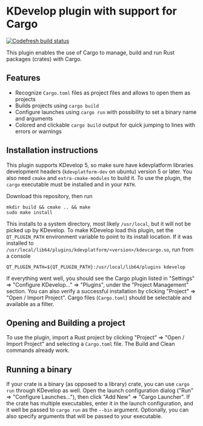 # KDevelop plugin with support for Cargo

[![Codefresh build status]( https://g.codefresh.io/api/badges/build?repoOwner=Noughmad&repoName=kdevcargo&branch=master&accountName=Noughmad&pipelineName=kdevcargo&type=cf-1)]( https://g.codefresh.io/repositories/Noughmad/kdevcargo/builds?filter=trigger:build;branch:master;service:591d7e9809f4a600015ecd49~kdevcargo)

This plugin enables the use of Cargo to manage, build and run Rust packages (crates) with Cargo.

## Features

- Recognize `Cargo.toml` files as project files and allows to open them as projects
- Builds projects using `cargo build`
- Configure launches using `cargo run` with possibility to set a binary name and arguments
- Colored and clickable `cargo build` output for quick jumping to lines with errors or warnings

## Installation instructions

This plugin supports KDevelop 5, so make sure have kdevplatform libraries development headers (`kdevplatform-dev` on ubuntu) version 5 or later.
You also need `cmake` and `extra-cmake-modules` to build it.
To use the plugin, the `cargo` executable must be installed and in your `PATH`.

Download this repository, then run

    mkdir build && cmake .. && make
    sudo make install

This installs to a system directory, most likely `/usr/local`, but it will not be picked up by KDevelop.
To make KDevelop load this plugin, set the `QT_PLUGIN_PATH` environment variable to point to its install location.
If it was installed to `/usr/local/lib64/plugins/kdevplatform/<version>/kdevcargo.so`, run from a console

    QT_PLUGIN_PATH=${QT_PLUGIN_PATH}:/usr/local/lib64/plugins kdevelop

If everything went well, you should see the Cargo plugin listed in "Settings" => "Configure KDevelop..." => "Plugins", under the "Project Management" section.
You can also verify a successful installation by clicking "Project" => "Open / Import Project". Cargo files (`Cargo.toml`) should be selectable and available as a filter.

## Opening and Building a project

To use the plugin, import a Rust project by clicking "Project" => "Open / Import Project" and selecting a `Cargo.toml` file.
The Build and Clean commands already work.

## Running a binary

If your crate is a binary (as opposed to a library) crate, you can use `cargo run` through KDevelop as well.
Open the launch configuration dialog ("Run" => "Configure Launches..."), then click "Add New" => "Cargo Launcher".
If the crate has multiple executables, enter it in the launch configuration, and it well be passed to `cargo run` as the `--bin` argument.
Optionally, you can also specify arguments that will be passed to your executable.

